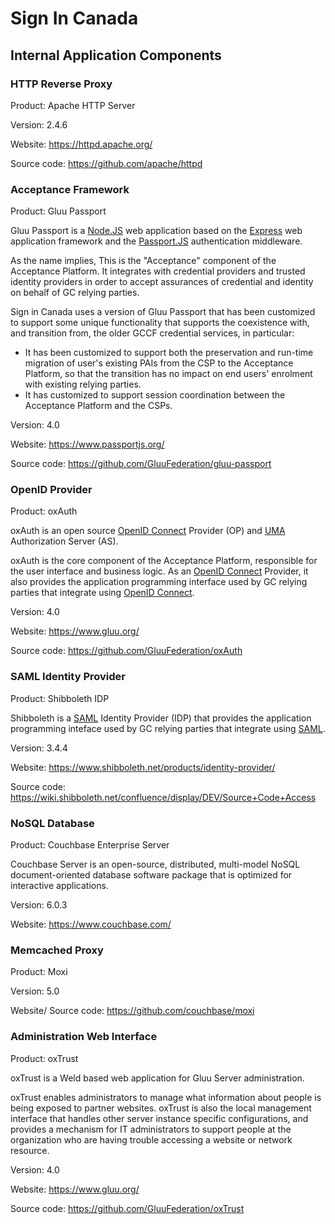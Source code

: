 # Sign In Canada

## Internal Application Components

### HTTP Reverse Proxy

Product: Apache HTTP Server

Version: 2.4.6

Website: https://httpd.apache.org/

Source code: https://github.com/apache/httpd

### Acceptance Framework

Product: Gluu Passport

Gluu Passport is a [Node.JS](https://nodejs.org/en/about/) web application based
on the [Express](https://expressjs.com/) web application framework and the
[Passport.JS](http://www.passportjs.org/) authentication middleware.

As the name implies, This is the "Acceptance" component of the Acceptance
Platform. It integrates with credential providers and trusted identity providers
in order to accept assurances of credential and identity on behalf of GC relying
parties.

Sign in Canada uses a version of Gluu Passport that has been customized to
support some unique functionality that supports the coexistence with, and
transition from, the older GCCF credential services, in particular:

* It has been customized to support both the preservation and run-time migration
  of user's existing PAIs from the CSP to the Acceptance Platform, so that the
  transition has no impact on end users' enrolment with existing relying parties.
* It has customized to support session coordination between the Acceptance
  Platform and the CSPs.

Version: 4.0

Website: https://www.passportjs.org/

Source code: https://github.com/GluuFederation/gluu-passport

### OpenID Provider

Product: oxAuth

oxAuth is an open source [OpenID Connect](https://openid.net/connect/) Provider
(OP) and [UMA](https://kantarainitiative.org/confluence/display/uma/Home)
Authorization Server (AS).

oxAuth is the core component of the Acceptance Platform, responsible for the
user interface and business logic. As an [OpenID
Connect](https://openid.net/connect/) Provider, it also provides the application
programming interface used by GC relying parties that integrate using [OpenID
Connect](https://openid.net/connect/).

Version: 4.0

Website: https://www.gluu.org/

Source code: https://github.com/GluuFederation/oxAuth

### SAML Identity Provider

Product: Shibboleth IDP

Shibboleth is a [SAML](https://wiki.oasis-open.org/security/FrontPage) Identity
Provider (IDP) that provides the application programming inteface used by GC
relying parties that integrate using [SAML](https://wiki.oasis-open.org/security/FrontPage).

Version: 3.4.4

Website: https://www.shibboleth.net/products/identity-provider/

Source code: https://wiki.shibboleth.net/confluence/display/DEV/Source+Code+Access

### NoSQL Database

Product: Couchbase Enterprise Server

Couchbase Server is an open-source, distributed, multi-model NoSQL
document-oriented database software package that is optimized for interactive
applications.


Version: 6.0.3

Website: https://www.couchbase.com/

### Memcached Proxy

Product: Moxi


Version: 5.0

Website/ Source code: https://github.com/couchbase/moxi

### Administration Web Interface

Product: oxTrust

oxTrust is a Weld based web application for Gluu Server administration.

oxTrust enables administrators to manage what information about people is being
exposed to partner websites. oxTrust is also the local management interface that
handles other server instance specific configurations, and provides a mechanism
for IT administrators to support people at the organization who are having
trouble accessing a website or network resource.

Version: 4.0

Website: https://www.gluu.org/

Source code: https://github.com/GluuFederation/oxTrust
